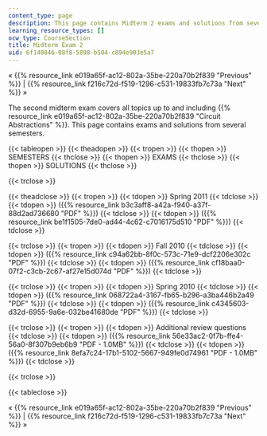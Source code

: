 ```yaml
---
content_type: page
description: This page contains Midterm 2 exams and solutions from several semesters.
learning_resource_types: []
ocw_type: CourseSection
title: Midterm Exam 2
uid: 6f140846-08f8-5898-b504-c894e903e5a7
---
```


« {{% resource_link e019a65f-ac12-802a-35be-220a70b2f839 "Previous" %}} | {{% resource_link f216c72d-f519-1296-c531-19833fb7c73a "Next" %}} »

The second midterm exam covers all topics up to and including {{% resource_link e019a65f-ac12-802a-35be-220a70b2f839 "Circuit Abstractions" %}}. This page contains exams and solutions from several semesters.

{{< tableopen >}}
{{< theadopen >}}
{{< tropen >}}
{{< thopen >}}
SEMESTERS
{{< thclose >}}
{{< thopen >}}
EXAMS
{{< thclose >}}
{{< thopen >}}
SOLUTIONS
{{< thclose >}}

{{< trclose >}}

{{< theadclose >}}
{{< tropen >}}
{{< tdopen >}}
Spring 2011
{{< tdclose >}}
{{< tdopen >}}
({{% resource_link b3c3aff8-a42a-f940-a37f-88d2ad736680 "PDF" %}})
{{< tdclose >}}
{{< tdopen >}}
({{% resource_link be1f1505-7de0-ad44-4c62-c7016175d510 "PDF" %}})
{{< tdclose >}}

{{< trclose >}}
{{< tropen >}}
{{< tdopen >}}
Fall 2010
{{< tdclose >}}
{{< tdopen >}}
({{% resource_link c94a62bb-8f0c-573c-71e9-dcf2206e302c "PDF" %}})
{{< tdclose >}}
{{< tdopen >}}
({{% resource_link cf18baa0-07f2-c3cb-2c67-af27e15d074d "PDF" %}})
{{< tdclose >}}

{{< trclose >}}
{{< tropen >}}
{{< tdopen >}}
Spring 2010
{{< tdclose >}}
{{< tdopen >}}
({{% resource_link 068722a4-3167-fb65-b296-a3ba446b2a49 "PDF" %}})
{{< tdclose >}}
{{< tdopen >}}
({{% resource_link c4345603-d32d-6955-9a6e-032be41680de "PDF" %}})
{{< tdclose >}}

{{< trclose >}}
{{< tropen >}}
{{< tdopen >}}
Additional review questions
{{< tdclose >}}
{{< tdopen >}}
({{% resource_link 56e33ac2-0f7b-ffe4-56a0-8f307b9eb6b9 "PDF - 1.0MB" %}})
{{< tdclose >}}
{{< tdopen >}}
({{% resource_link 8efa7c24-17b1-5102-5667-949fe0d74961 "PDF - 1.0MB" %}})
{{< tdclose >}}

{{< trclose >}}

{{< tableclose >}}

« {{% resource_link e019a65f-ac12-802a-35be-220a70b2f839 "Previous" %}} | {{% resource_link f216c72d-f519-1296-c531-19833fb7c73a "Next" %}} »